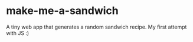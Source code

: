 make-me-a-sandwich
==================

A tiny web app that generates a random sandwich recipe. 
My first attempt with JS :)
